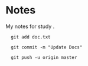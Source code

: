 # Notes
My notes for study .
```
  git add doc.txt

  git commit -m "Update Docs"

  git push -u origin master
```
